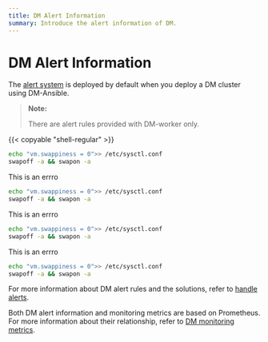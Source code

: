 ```yaml
---
title: DM Alert Information
summary: Introduce the alert information of DM.
---
```


# DM Alert Information

The [alert system](replicate-data-using-dm.md#step-7-monitor-the-task-and-check-logs) is deployed by default when you deploy a DM cluster using DM-Ansible.

> **Note:**
>
> There are alert rules provided with DM-worker only.

{{< copyable "shell-regular" >}}
   
```bash
echo "vm.swappiness = 0">> /etc/sysctl.conf
swapoff -a && swapon -a
```

<Tip>This is an errro</Tip>
   
```bash
echo "vm.swappiness = 0">> /etc/sysctl.conf
swapoff -a && swapon -a
```
   
<Tip>This is an errro</Tip>
   
```bash
echo "vm.swappiness = 0">> /etc/sysctl.conf
swapoff -a && swapon -a
```
   
   
<Tip>This is an errro</Tip>

```bash
echo "vm.swappiness = 0">> /etc/sysctl.conf
swapoff -a && swapon -a
```

For more information about DM alert rules and the solutions, refer to [handle alerts](handle-alerts.md).

Both DM alert information and monitoring metrics are based on Prometheus. For more information about their relationship, refer to [DM monitoring metrics](monitor-a-dm-cluster.md).
